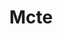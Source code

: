 ---
pid: MP165
title: Mcte
location_transcription: 10th bigler
zipcode: '19148'
outside_phl: 
neighborhood: Whitman,Pennsport,South Philadelphia
age: 
age_range: 
instagram: 
image_file_name: MP_165.jpg
proposal_transcription: |-
  Brotherly Love
  MC
topic: Brotherly Love
topic_summary: '0'
type: Other No Form
keywords_other: 
credit: 
image_labels: 
twitter: 
facebook: 
permalink: "/monuments/mp165/"
layout: item-page
---